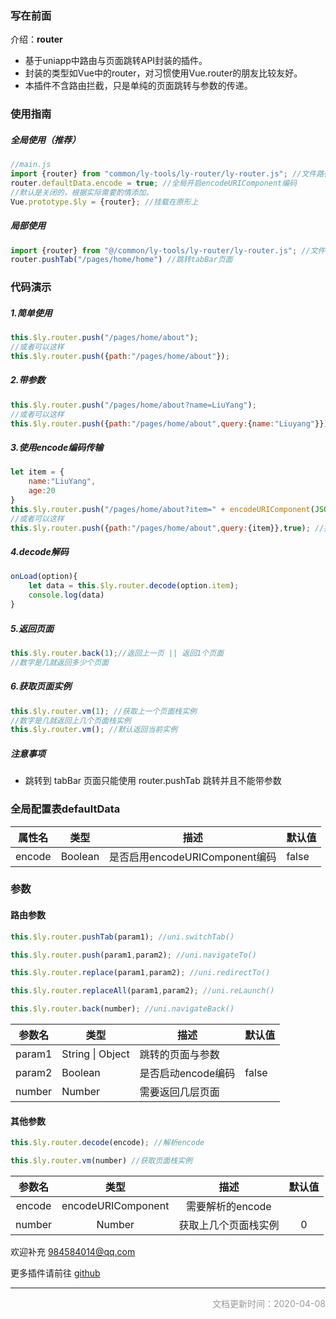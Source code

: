### 写在前面

介绍：**router**

- 基于uniapp中路由与页面跳转API封装的插件。
- 封装的类型如Vue中的router，对习惯使用Vue.router的朋友比较友好。
- 本插件不含路由拦截，只是单纯的页面跳转与参数的传递。



### 使用指南

##### 全局使用（推荐）

```js
//main.js
import {router} from "common/ly-tools/ly-router/ly-router.js"; //文件路径请换成本地路径
router.defaultData.encode = true; //全局开启encodeURIComponent编码
//默认是关闭的，根据实际需要酌情添加。
Vue.prototype.$ly = {router}; //挂载在原形上
```

##### 局部使用

```js
import {router} from "@/common/ly-tools/ly-router/ly-router.js"; //文件路径请换成本地路径
router.pushTab("/pages/home/home") //跳转tabBar页面
```



### 代码演示

##### 1.简单使用

```js
this.$ly.router.push("/pages/home/about");
//或者可以这样
this.$ly.router.push({path:"/pages/home/about"});
```

##### 2.带参数

```js
this.$ly.router.push("/pages/home/about?name=LiuYang");
//或者可以这样
this.$ly.router.push({path:"/pages/home/about",query:{name:"Liuyang"}});
```

##### 3.使用encode编码传输

```js
let item = {
    name:"LiuYang",
    age:20
}
this.$ly.router.push("/pages/home/about?item=" + encodeURIComponent(JSON.stringify(item)));
//或者可以这样
this.$ly.router.push({path:"/pages/home/about",query:{item}},true); //推荐这种方式
```

##### 4.decode解码

```js
onLoad(option){
    let data = this.$ly.router.decode(option.item);
    console.log(data)
}
```

##### 5.返回页面

```js
this.$ly.router.back(1);//返回上一页 || 返回1个页面 
//数字是几就返回多少个页面
```

##### 6.获取页面实例

```js
this.$ly.router.vm(1); //获取上一个页面栈实例
//数字是几就返回上几个页面栈实例
this.$ly.router.vm(); //默认返回当前实例
```



##### 注意事项

- 跳转到 tabBar 页面只能使用 router.pushTab 跳转并且不能带参数

  

### 全局配置表defaultData

| 属性名 | 类型    | 描述                           | 默认值 |
| ------ | ------- | ------------------------------ | ------ |
| encode | Boolean | 是否启用encodeURIComponent编码 | false  |



### 参数

#### 路由参数

```js
this.$ly.router.pushTab(param1); //uni.switchTab()

this.$ly.router.push(param1,param2); //uni.navigateTo()

this.$ly.router.replace(param1,param2); //uni.redirectTo()

this.$ly.router.replaceAll(param1,param2); //uni.reLaunch()

this.$ly.router.back(number); //uni.navigateBack()
```

| 参数名 | 类型             | 描述               | 默认值 |
| ------ | ---------------- | ------------------ | ------ |
| param1 | String \| Object | 跳转的页面与参数   |        |
| param2 | Boolean          | 是否启动encode编码 | false  |
| number | Number           | 需要返回几层页面   |        |

#### 其他参数

```js
this.$ly.router.decode(encode); //解析encode

this.$ly.router.vm(number) //获取页面栈实例
```
| 参数名 |        类型        |         描述         | 默认值 |
| :----: | :----------------: | :------------------: | :----: |
| encode | encodeURIComponent |   需要解析的encode   |        |
| number |       Number       | 获取上几个页面栈实例 |   0    |







欢迎补充  984584014@qq.com 

更多插件请前往 [github](https://github.com/web-liuyang/uni-app-tools)

------

<p style="text-align:right;font-size:14px;color:#999999;">文档更新时间：2020-04-08</p>
